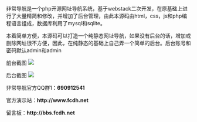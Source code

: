 <p>非常导航是一个php开源网址导航系统，基于webstack二次开发，在原基础上进行了大量精简和修改，并增加了后台管理，由此本源码由html，css，js和php编程语言组成，数据库利用了mysql和sqlite。</p>
<p>本着简单方便，本源码可以打造一个纯静态网址导航，如果没有后台的话，增加或删除网址很不方便，因此，在纯静态的基础上自己弄一个简单的后台。后台账号和密码默认admin和admin</p>
<p>前台截图
  <img src="http://www.fcde.net/assets/images/fcdh-2.jpg">
  </p>
  <p>后台截图
  <img src="http://www.fcde.net/assets/images/fcdh-1.jpg">
  </p>
<p>非常导航官方QQ群1：<strong>690912541</strong></p>
<p>官方演示站：<strong>http://www.fcdh.net</strong></p>
<p>留言板：<strong>http://bbs.fcdh.net</strong></p>
